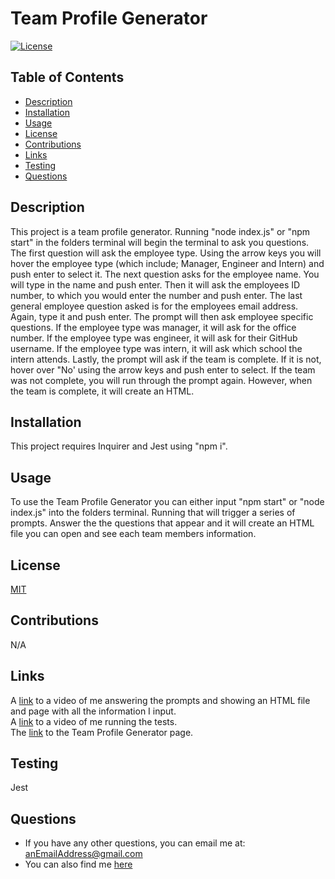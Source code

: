 # Team Profile Generator

  [![License](https://img.shields.io/badge/License-MIT-blue.svg)](https://opensource.org/licenses/MIT)

  ## Table of Contents
  - [Description](#description)
  - [Installation](#installation)
  - [Usage](#usage)
  - [License](#license)
  - [Contributions](#contributions)
  - [Links](#link)
  - [Testing](#tests)
  - [Questions](#questions)

  
  ## Description
  <a name= 'description'></a>
  This project is a team profile generator. Running "node index.js" or "npm start" in the folders terminal will begin the terminal to ask you questions. The first question will ask the employee type. Using the arrow keys you will hover the employee type (which include; Manager, Engineer and Intern) and push enter to select it. The next question asks for the employee name. You will type in the name and push enter. Then it will ask the employees ID number, to which you would enter the number and push enter. The last general employee question asked is for the employees email address. Again, type it and push enter. The prompt will then ask employee specific questions. If the employee type was manager, it will ask for the office number. If the employee type was engineer, it will ask for their GitHub username. If the employee type was intern, it will ask which school the intern attends. Lastly, the prompt will ask if the team is complete. If it is not, hover over "No' using the arrow keys and push enter to select. If the team was not complete, you will run through the prompt again. However, when the team is complete, it will create an HTML.
  

  ## Installation
  <a name= 'installation'></a>
  This project requires Inquirer and Jest using "npm i".

  ## Usage
  <a name= 'usage'></a>
  To use the Team Profile Generator you can either input "npm start" or "node index.js" into the folders terminal. Running that will trigger a series of prompts. Answer the the questions that appear and it will create an HTML file you can open and see each team members information.

  ## License
  <a name= 'license'></a>
  [MIT](https://mit-license.org/)

  ## Contributions
  <a name= 'contributions'></a>
  N/A

  ## Links
  <a name='link'></a>
  A [link](https://drive.google.com/file/d/1XimnsJSFb-UiQlEAl6kZfc7o1eOCKuIU/view) to a video of me answering the prompts and showing an HTML file and page with all the information I input. 
  <br>
  A [link](https://drive.google.com/file/d/15GQ45ypyk0bdIBaXNPBWpG4DdlY-2s2N/view) to a video of me running the tests.
  <br>
  The [link](https://cbaldock2.github.io/Team-Profile-Generator/) to the Team Profile Generator page.

  ## Testing
  <a name= 'tests'></a>
  Jest

  ## Questions
  <a name= 'questions'></a>
  - If you have any other questions, you can email me at: anEmailAddress@gmail.com
  - You can also find me [here](https://github.com/cbaldock2)
